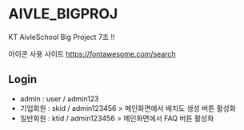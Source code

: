 # AIVLE_BIGPROJ
KT AivleSchool Big Project 7조 !!


아이콘 사용 사이트
https://fontawesome.com/search



## Login
  - admin : user / admin123
  - 기업회원 : skid / admin123456 > 메인화면에서 배치도 생성 버튼 활성화
  - 일반회원 : ktid / admin123456 > 메인화면에서 FAQ 버튼 활성화


